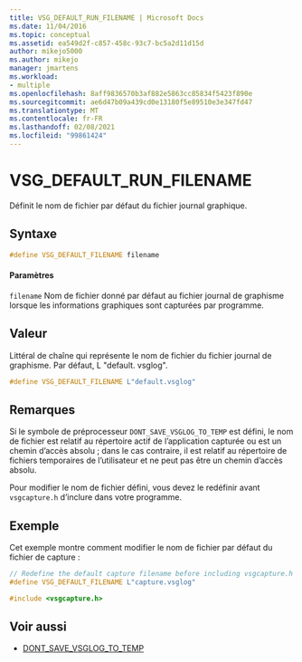 ```yaml
---
title: VSG_DEFAULT_RUN_FILENAME | Microsoft Docs
ms.date: 11/04/2016
ms.topic: conceptual
ms.assetid: ea549d2f-c857-458c-93c7-bc5a2d11d15d
author: mikejo5000
ms.author: mikejo
manager: jmartens
ms.workload:
- multiple
ms.openlocfilehash: 8aff9836570b3af882e5863cc85834f5423f890e
ms.sourcegitcommit: ae6d47b09a439cd0e13180f5e89510e3e347fd47
ms.translationtype: MT
ms.contentlocale: fr-FR
ms.lasthandoff: 02/08/2021
ms.locfileid: "99861424"
---
```

# <a name="vsg_default_run_filename"></a>VSG_DEFAULT_RUN_FILENAME
Définit le nom de fichier par défaut du fichier journal graphique.

## <a name="syntax"></a>Syntaxe

```C++
#define VSG_DEFAULT_FILENAME filename
```

#### <a name="parameters"></a>Paramètres
 `filename` Nom de fichier donné par défaut au fichier journal de graphisme lorsque les informations graphiques sont capturées par programme.

## <a name="value"></a>Valeur
 Littéral de chaîne qui représente le nom de fichier du fichier journal de graphisme. Par défaut, L "default. vsglog".

```C++
#define VSG_DEFAULT_FILENAME L"default.vsglog"
```

## <a name="remarks"></a>Remarques
 Si le symbole de préprocesseur `DONT_SAVE_VSGLOG_TO_TEMP` est défini, le nom de fichier est relatif au répertoire actif de l’application capturée ou est un chemin d’accès absolu ; dans le cas contraire, il est relatif au répertoire de fichiers temporaires de l’utilisateur et ne peut pas être un chemin d’accès absolu.

 Pour modifier le nom de fichier défini, vous devez le redéfinir avant `vsgcapture.h` d’inclure dans votre programme.

## <a name="example"></a>Exemple
 Cet exemple montre comment modifier le nom de fichier par défaut du fichier de capture :

```C++
// Redefine the default capture filename before including vsgcapture.h
#define VSG_DEFAULT_FILENAME L"capture.vsglog"

#include <vsgcapture.h>
```

## <a name="see-also"></a>Voir aussi
- [DONT_SAVE_VSGLOG_TO_TEMP](dont-save-vsglog-to-temp.md)